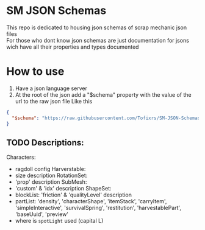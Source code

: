 # SM JSON Schemas

This repo is dedicated to housing json schemas of scrap mechanic json files  
For those who dont know json schemas are just documentation for jsons wich have all their properties and types documented

# How to use

1. Have a json language server
2. At the root of the json add a "$schema" property with the value of the url to the raw json file
   Like this

```json
{
  "$schema": "https://raw.githubusercontent.com/Tofixrs/SM-JSON-Schemas/0.6.6/shapeSet.json"
}
```

## TODO Descriptions:
Characters:
- ragdoll config
Harverstable:
- size description
RotationSet:
- 'prop' description
SubMesh:
- 'custom' & 'idx' description
ShapeSet:
- blockList: 'friction' & 'qualityLevel' description
- partList: 'density', 'characterShape', 'itemStack', 'carryItem', 'simpleInteractive', 'survivalSpring', 'restitution', 'harvestablePart', 'baseUuid', 'preview'
- where is `spotLight` used (capital L)
